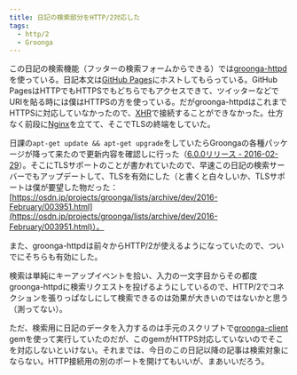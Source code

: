```yaml
---
title: 日記の検索部分をHTTP/2対応した
tags:
  - http/2
  - Groonga
---
```


この日記の検索機能（フッターの検索フォームからできる）では[groonga-httpd][]を使っている。日記本文は[GitHub Pages][]にホストしてもらっている。GitHub PagesはHTTPでもHTTPSでもどちらでもアクセスできて、ツイッターなどでURIを貼る時には僕はHTTPSの方を使っている。だがgroonga-httpdはこれまでHTTPSに対応していなかったので、[XHR][]で接続することができなかった。仕方なく前段に[Nginx][]を立てて、そこでTLSの終端をしていた。

日課の`apt-get update && apt-get upgrade`をしていたらGroongaの各種パッケージが降って来たので更新内容を確認しに行った（[6.0.0リリース - 2016-02-29](http://groonga.org/ja/docs/news.html#release-6-0-0)）。そこにTLSサポートのことが書かれていたので、早速この日記の検索サーバーでもアップデートして、TLSを有効にした（と書くと白々しいか、TLSサポートは僕が要望した物だった：[https://osdn.jp/projects/groonga/lists/archive/dev/2016-February/003951.html](https://osdn.jp/projects/groonga/lists/archive/dev/2016-February/003951.html)）。

また、groonga-httpdは前々からHTTP/2が使えるようになっていたので、ついでにそちらも有効にした。

検索は単純にキーアップイベントを拾い、入力の一文字目からその都度groonga-httpdに検索リクエストを投げるようにしているので、HTTP/2でコネクションを張りっぱなしにして検索できるのは効果が大きいのではないかと思う（測ってない）。

ただ、検索用に日記のデータを入力するのは手元のスクリプトで[groonga-client][] gemを使って実行していたのだが、このgemがHTTPS対応していないのでそこを対応しないといけない。それまでは、今日のこの日記以降の記事は検索対象にならない。HTTP接続用の別のポートを開けてもいいが、まあいいだろう。

[groonga-httpd]: http://groonga.org/ja/docs/reference/executables/groonga-httpd.html
[GitHub Pages]: https://pages.github.com/
[XHR]: https://developer.mozilla.org/ja/docs/Web/API/XMLHttpRequest
[Nginx]: http://nginx.org/
[groonga-client]: https://github.com/ranguba/groonga-client

